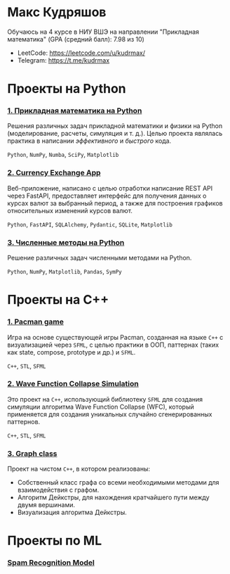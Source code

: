 # Макс Кудряшов

Обучаюсь на 4 курсе в НИУ ВШЭ на направлении "Прикладная математика" (GPA (средний балл): 7.98 из 10)

- LeetCode: https://leetcode.com/u/kudrmax/
- Telegram: https://t.me/kudrmax

# Проекты на Python

### [1. Прикладная математика на Python](https://github.com/kudrmax/applied-mathematics-python)

Решения различных задач прикладной математики и физики на Python (моделирование, расчеты, симуляция и т. д.). Целью проекта являлась практика в написании _эффективного_ и _быстрого_ кода.

`Python`, `NumPy`, `Numba`, `SciPy`, `Matplotlib`

### [2. Currency Exchange App](https://github.com/kudrmax/exchange-rate-synchronizer)

Веб-приложение, написано с целью отработки написание REST API через FastAPI, предоставляет интерфейс для получения данных о курсах валют за выбранный период, а также для построения графиков относительных изменений курсов валют.

`Python`, `FastAPI`, `SQLAlchemy`, `Pydantic`, `SQLite`, `Matplotlib`

### [3. Численные методы на Python](https://github.com/kudrmax/numerical-methods)

Решение различных задач численными методами на Python.

`Python`, `NumPy`, `Matplotlib`, `Pandas`, `SymPy`

# Проекты на С++

### [1. Pacman game](https://github.com/kudrmax/pac-man)

Игра на основе существующей игры Pacman, созданная на языке `C++` с визуализацией через `SFML`, с целью практики в ООП, паттернах (таких как state, compose, prototype и др.) и `SFML`.

`C++`, `STL`, `SFML`

### [2. Wave Function Collapse Simulation](https://github.com/kudrmax/wfc)

Это проект на `C++`, использующий библиотеку `SFML` для создания симуляции алгоритма Wave Function Collapse (WFC), который применяется для создания уникальных случайно сгенерированных паттернов.

`C++`, `STL`, `SFML`

### [3. Graph class](https://github.com/kudrmax/dijkstra)

Проект на чистом `C++`, в котором реализованы:
- Собственный класс графа со всеми необходимыми методами для взаимодействия с графом.
- Алгоритм Дейкстры, для нахождения кратчайшего пути между двумя вершинами.
- Визуализация алгоритма Дейкстры.

# Проекты по ML

### [Spam Recognition Model](https://github.com/kudrmax/spam-recognition)
